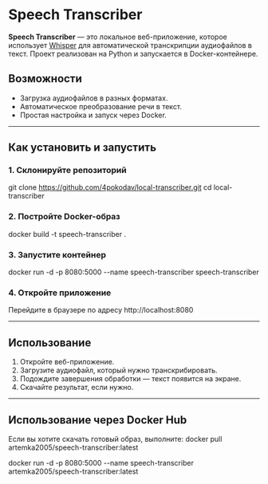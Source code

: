 # Speech Transcriber

**Speech Transcriber** — это локальное веб-приложение, которое использует [Whisper](https://github.com/openai/whisper) для автоматической транскрипции аудиофайлов в текст. Проект реализован на Python и запускается в Docker-контейнере.

## Возможности

- Загрузка аудиофайлов в разных форматах.
- Автоматическое преобразование речи в текст.
- Простая настройка и запуск через Docker.

---

## Как установить и запустить

### 1. Склонируйте репозиторий

git clone https://github.com/4pokodav/local-transcriber.git
cd local-transcriber

### 2. Постройте Docker-образ

docker build -t speech-transcriber .

### 3. Запустите контейнер

docker run -d -p 8080:5000 --name speech-transcriber speech-transcriber

### 4. Откройте приложение

Перейдите в браузере по адресу http://localhost:8080

---

## Использование

1. Откройте веб-приложение.
2. Загрузите аудиофайл, который нужно транскрибировать.
3. Подождите завершения обработки — текст появится на экране.
4. Скачайте результат, если нужно.

---

## Использование через Docker Hub

Если вы хотите скачать готовый образ, выполните:
docker pull artemka2005/speech-transcriber:latest

docker run -d -p 8080:5000 --name speech-transcriber artemka2005/speech-transcriber:latest

